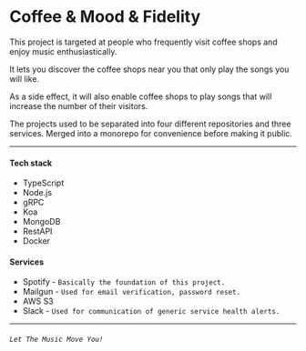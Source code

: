 # Coffee & Mood & Fidelity
This project is targeted at people who frequently visit coffee shops and enjoy music enthusiastically. 

It lets you discover the coffee shops near you that only play the songs you will like. 

As a side effect, it will also enable coffee shops to play songs that will increase the number of their visitors.

The projects used to be separated into four different repositories and three services. Merged into a monorepo for convenience before making it public.

---

#### Tech stack
* TypeScript
* Node.js
* gRPC
* Koa
* MongoDB
* RestAPI
* Docker

#### Services
* Spotify - `Basically the foundation of this project.`
* Mailgun - `Used for email verification, password reset.`
* AWS S3
* Slack - `Used for communication of generic service health alerts.`

---

###### `Let The Music Move You!`